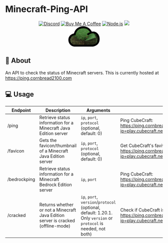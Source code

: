 # Minecraft-Ping-API
<div align="center">
    <a href="https://discord.gg/DYeWwvveKn"><img src="https://img.shields.io/badge/Discord-7289DA?style=for-the-badge&logo=discord&logoColor=white" alt="Discord"/></a>
    <a href="https://www.buymeacoffee.com/cornbread2100"><img src="https://img.shields.io/badge/Buy_Me_A_Coffee-FFDD00?style=for-the-badge&logo=buy-me-a-coffee&logoColor=black" alt="Buy Me A Coffee"/></a>
    <a href="https://nodejs.org/en"><img src="https://img.shields.io/badge/Node.js-43853D?logo=node.js&logoColor=white&style=for-the-badge" alt="Node.js"/></a>
    <a href="https://github.com/kgurchiek/Minecraft-Ping-API"><img src="https://img.shields.io/github/last-commit/kgurchiek/Minecraft-Ping-API?style=for-the-badge&logo=github&logoColor=white&logoWidth=20"/></a>
    <br>
    <img src="https://github.com/kgurchiek/Minecraft-Ping-API/blob/main/logo.png?raw=true" alt="Minecraft Ping API Logo" width="20%"/>
</div>

## 📝 About
An API to check the status of Minecraft servers. This is currently hosted at https://ping.cornbread2100.com

## 💻 Usage

| Endpoint | Description | Arguments | Example |
| --- | --- | --- | --- |
| /ping | Retrieve status information for a Minecraft Java Edition server | `ip`, `port`, `protocol` (optional, default: 0) | Ping CubeCraft: https://ping.cornbread2100.com/ping?ip=play.cubecraft.net&port=25565&protocol=761 |
| /favicon | Gets the favicon/thumbnail of a Minecraft Java Edition server | `ip`, `port`, `protocol` (optional, default: 0) | Get CubeCraft's favivon: https://ping.cornbread2100.com/favicon?ip=play.cubecraft.net&port=25565&protocol=761 |
| /bedrockping | Retrieve status information for a Minecraft Bedrock Edition server | `ip`, `port` | Ping CubeCraft: https://ping.cornbread2100.com/bedrockping?ip=play.cubecraft.net&port=19132 |
| /cracked | Returns whether or not a Minecraft Java Edition server is cracked (offline-mode) | `ip`, `port`, `version`/`protocol` (optional, default: 1.20.1. Only `version` or `protocol` is needed, not both) | Check if CubeCraft is cracked: https://ping.cornbread2100.com/cracked?ip=play.cubecraft.net&port=25565&version=1.19.3 |
